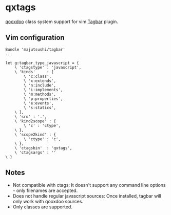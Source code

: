 # qxtags
[qooxdoo][] class system support for vim [Tagbar][] plugin.

## Vim configuration
```
Bundle 'majutsushi/tagbar'
...

let g:tagbar_type_javascript = {
    \ 'ctagstype' : 'javascript',
    \ 'kinds'     : [
        \ 'c:class',
        \ 'x:extends',
        \ 'n:include',
        \ 'i:implements',
        \ 'm:methods',
        \ 'p:properties',
        \ 'e:events',
        \ 's:statics',
    \ ],
    \ 'sro' : '.',
    \ 'kind2scope' : {
        \ 'c' : 'ctype',
    \ },
    \ 'scope2kind' : {
        \ 'ctype' : 'c',
    \ },
    \ 'ctagsbin'  : 'qxtags',
    \ 'ctagsargs' : ''
\ }
```

## Notes
* Not compatible with ctags: It doesn't support any command line options - only filenames are accepted.
* Does not handle regular javascript sources: Once installed, tagbar will only work with qooxdoo sources.
* Only classes are supported.

[qooxdoo]: https://github.com/qooxdoo/qooxdoo
[tagbar]: https://github.com/majutsushi/tagbar
